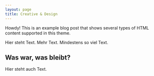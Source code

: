 ```yaml
---
layout: page
title: Creative & Design
---
```


<div class="message">
  Howdy! This is an example blog post that shows several types of HTML content supported in this theme.
</div>

Hier steht Text. Mehr Text. Mindestens so viel Text.

## Was war, was bleibt?

Hier steht auch Text.
